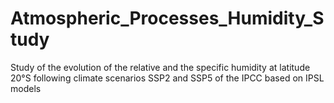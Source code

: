 # Atmospheric_Processes_Humidity_Study
Study of the evolution of the relative and the specific humidity at latitude 20°S following climate scenarios SSP2 and SSP5 of the  IPCC based on IPSL models 
